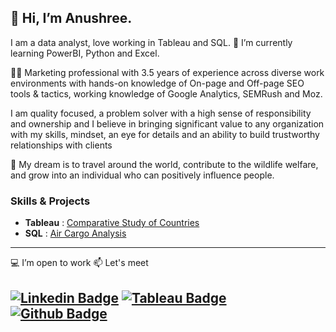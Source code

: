 ## 👋 Hi, I’m Anushree. 

<p> I am a data analyst, love working in Tableau and SQL. 🌱 I’m currently learning PowerBI, Python and Excel.<p>

👩‍💻 Marketing professional with 3.5 years of experience across diverse work environments with hands-on knowledge of On-page and Off-page SEO tools & tactics, working knowledge of Google Analytics, SEMRush and Moz.

I am quality focused, a problem solver with a high sense of responsibility and ownership and I believe in bringing significant value to any organization with my skills, mindset, an eye for details and an ability to build trustworthy relationships with clients
  
👀 My dream is to travel around the world, contribute to the wildlife welfare, and grow into an individual who can positively influence people.
### Skills & Projects 
+ **Tableau** : [Comparative Study of Countries](https://github.com/Anushreebh/Comparative-Study-of-Countries)
+ **SQL** : [Air Cargo Analysis](https://github.com/Anushreebh/Air-Cargo-Analysis)
---
💻 I’m open to work 📫 Let's meet
  
[![Linkedin Badge](https://img.shields.io/badge/-LinkedIn-blue?style=flat-square&logo=Linkedin&logoColor=white&link=https://www.linkedin.com/in/anushree-bhargava/)](https://www.linkedin.com/in/anushree-bhargava/)
[![Tableau Badge](http://img.shields.io/badge/-Tableau-orange?style=flat-square&logo=tableau&logoColor=white&link=https://public.tableau.com/app/profile/anushreebh)](https://public.tableau.com/app/profile/anushreebh)
[![Github Badge](http://img.shields.io/badge/-Github-black?style=flat-square&logo=github&link=https://github.com/Anushreebh)](https://github.com/Anushreebh)
---


<!---
Anushreebh/Anushreebh is a ✨ special ✨ repository because its `README.md` (this file) appears on your GitHub profile.
You can click the Preview link to take a look at your changes.
--->

